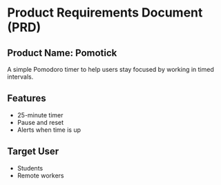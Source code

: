# Product Requirements Document (PRD)

## Product Name: Pomotick
A simple Pomodoro timer to help users stay focused by working in timed intervals.

## Features
- 25-minute timer
- Pause and reset
- Alerts when time is up

## Target User
- Students
- Remote workers
